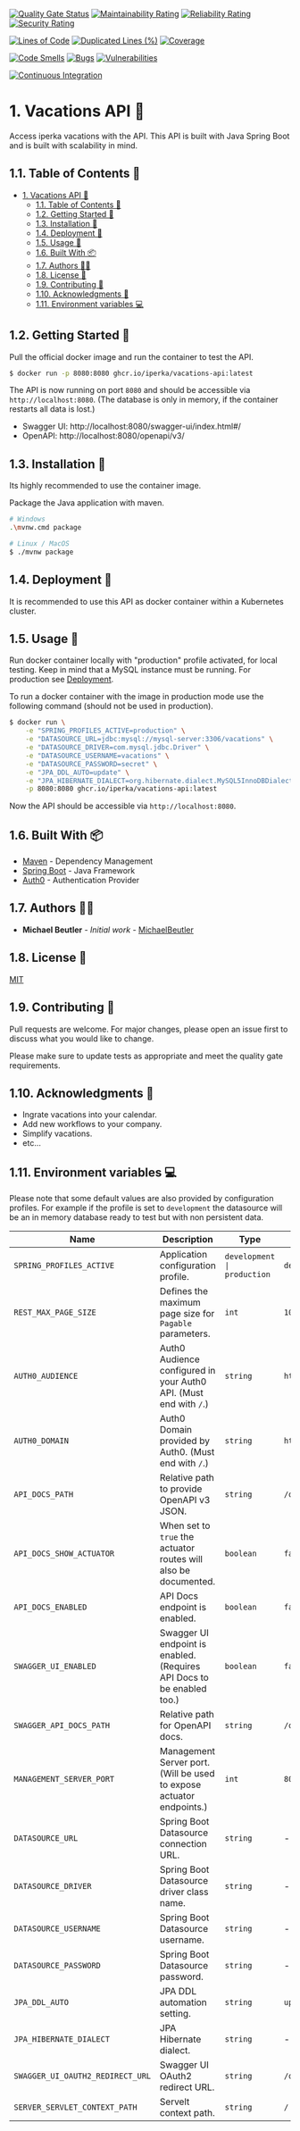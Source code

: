 [![Quality Gate Status](https://sonarcloud.io/api/project_badges/measure?project=iperka_vacations-api&metric=alert_status)](https://sonarcloud.io/dashboard?id=iperka_vacations-api) [![Maintainability Rating](https://sonarcloud.io/api/project_badges/measure?project=iperka_vacations-api&metric=sqale_rating)](https://sonarcloud.io/dashboard?id=iperka_vacations-api) [![Reliability Rating](https://sonarcloud.io/api/project_badges/measure?project=iperka_vacations-api&metric=reliability_rating)](https://sonarcloud.io/dashboard?id=iperka_vacations-api) [![Security Rating](https://sonarcloud.io/api/project_badges/measure?project=iperka_vacations-api&metric=security_rating)](https://sonarcloud.io/dashboard?id=iperka_vacations-api)

[![Lines of Code](https://sonarcloud.io/api/project_badges/measure?project=iperka_vacations-api&metric=ncloc)](https://sonarcloud.io/dashboard?id=iperka_vacations-api) [![Duplicated Lines (%)](https://sonarcloud.io/api/project_badges/measure?project=iperka_vacations-api&metric=duplicated_lines_density)](https://sonarcloud.io/dashboard?id=iperka_vacations-api) [![Coverage](https://sonarcloud.io/api/project_badges/measure?project=iperka_vacations-api&metric=coverage)](https://sonarcloud.io/dashboard?id=iperka_vacations-api)

[![Code Smells](https://sonarcloud.io/api/project_badges/measure?project=iperka_vacations-api&metric=code_smells)](https://sonarcloud.io/dashboard?id=iperka_vacations-api) [![Bugs](https://sonarcloud.io/api/project_badges/measure?project=iperka_vacations-api&metric=bugs)](https://sonarcloud.io/dashboard?id=iperka_vacations-api) [![Vulnerabilities](https://sonarcloud.io/api/project_badges/measure?project=iperka_vacations-api&metric=vulnerabilities)](https://sonarcloud.io/dashboard?id=iperka_vacations-api)

[![Continuous Integration](https://github.com/iperka/vacations-api/actions/workflows/main.yml/badge.svg)](https://github.com/iperka/vacations-api/actions/workflows/main.yml)

# 1. Vacations API 📅

Access iperka vacations with the API. This API is built with Java Spring Boot and is built with scalability in mind.

## 1.1. Table of Contents 🧾

- [1. Vacations API 📅](#1-vacations-api-)
  - [1.1. Table of Contents 🧾](#11-table-of-contents-)
  - [1.2. Getting Started 🚀](#12-getting-started-)
  - [1.3. Installation 💽](#13-installation-)
  - [1.4. Deployment 🐳](#14-deployment-)
  - [1.5. Usage 🎉](#15-usage-)
  - [1.6. Built With 📦](#16-built-with-)
  - [1.7. Authors 👨‍💻](#17-authors-)
  - [1.8. License 📃](#18-license-)
  - [1.9. Contributing 🤝](#19-contributing-)
  - [1.10. Acknowledgments 🐛](#110-acknowledgments-)
  - [1.11. Environment variables 💻](#111-environment-variables-)

## 1.2. Getting Started 🚀

Pull the official docker image and run the container to test the API.

```bash
$ docker run -p 8080:8080 ghcr.io/iperka/vacations-api:latest
```

The API is now running on port `8080` and should be accessible via `http://localhost:8080`. (The database is only in memory, if the container restarts all data is lost.)

- Swagger UI: http://localhost:8080/swagger-ui/index.html#/
- OpenAPI: http://localhost:8080/openapi/v3/

## 1.3. Installation 💽

Its highly recommended to use the container image.

Package the Java application with maven.

```bash
# Windows
.\mvnw.cmd package

# Linux / MacOS
$ ./mvnw package
```

## 1.4. Deployment 🐳

It is recommended to use this API as docker container within a Kubernetes cluster.

## 1.5. Usage 🎉

Run docker container locally with "production" profile activated, for local testing. Keep in mind that a MySQL instance must be running. For production see [Deployment](#deployment--1).

To run a docker container with the image in production mode use the following command (should not be used in production).

```bash
$ docker run \
    -e "SPRING_PROFILES_ACTIVE=production" \
    -e "DATASOURCE_URL=jdbc:mysql://mysql-server:3306/vacations" \
    -e "DATASOURCE_DRIVER=com.mysql.jdbc.Driver" \
    -e "DATASOURCE_USERNAME=vacations" \
    -e "DATASOURCE_PASSWORD=secret" \
    -e "JPA_DDL_AUTO=update" \
    -e "JPA_HIBERNATE_DIALECT=org.hibernate.dialect.MySQL5InnoDBDialect" \
    -p 8080:8080 ghcr.io/iperka/vacations-api:latest
```

Now the API should be accessible via `http://localhost:8080`.

## 1.6. Built With 📦

- [Maven](https://maven.apache.org/) - Dependency Management
- [Spring Boot](https://spring.io/) - Java Framework
- [Auth0](https://auth0.com/) - Authentication Provider

## 1.7. Authors 👨‍💻

- **Michael Beutler** - _Initial work_ - [MichaelBeutler](https://github.com/MichaelBeutler)

## 1.8. License 📃

[MIT](https://choosealicense.com/licenses/mit/)

## 1.9. Contributing 🤝

Pull requests are welcome. For major changes, please open an issue first to discuss what you would like to change.

Please make sure to update tests as appropriate and meet the quality gate requirements.

## 1.10. Acknowledgments 🐛

- Ingrate vacations into your calendar.
- Add new workflows to your company.
- Simplify vacations.
- etc...

## 1.11. Environment variables 💻

Please note that some default values are also provided by configuration profiles. For example if the profile is set to `development` the datasource will be an in memory database ready to test but with non persistent data.

| Name                             | Description                                                            | Type                        | Default                             |
| -------------------------------- | ---------------------------------------------------------------------- | --------------------------- | ----------------------------------- |
| `SPRING_PROFILES_ACTIVE`         | Application configuration profile.                                     | `development \| production` | `development`                       |
| `REST_MAX_PAGE_SIZE`             | Defines the maximum page size for `Pagable` parameters.                | `int`                       | `100`                               |
| `AUTH0_AUDIENCE`                 | Auth0 Audience configured in your Auth0 API. (Must end with `/`.)      | `string`                    | `https://api.vacations.iperka.com/` |
| `AUTH0_DOMAIN`                   | Auth0 Domain provided by Auth0. (Must end with `/`.)                   | `string`                    | `https://iperka.eu.auth0.com/`      |
| `API_DOCS_PATH`                  | Relative path to provide OpenAPI v3 JSON.                              | `string`                    | `/openapi/v3`                       |
| `API_DOCS_SHOW_ACTUATOR`         | When set to `true` the actuator routes will also be documented.        | `boolean`                   | `false`                             |
| `API_DOCS_ENABLED`               | API Docs endpoint is enabled.                                          | `boolean`                   | `false`                             |
| `SWAGGER_UI_ENABLED`             | Swagger UI endpoint is enabled. (Requires API Docs to be enabled too.) | `boolean`                   | `false`                             |
| `SWAGGER_API_DOCS_PATH`          | Relative path for OpenAPI docs.                                        | `string`                    | `/openapi/v3`                       |
| `MANAGEMENT_SERVER_PORT`         | Management Server port. (Will be used to expose actuator endpoints.)   | `int`                       | `8081`                              |
| `DATASOURCE_URL`                 | Spring Boot Datasource connection URL.                                 | `string`                    | -                                   |
| `DATASOURCE_DRIVER`              | Spring Boot Datasource driver class name.                              | `string`                    | -                                   |
| `DATASOURCE_USERNAME`            | Spring Boot Datasource username.                                       | `string`                    | -                                   |
| `DATASOURCE_PASSWORD`            | Spring Boot Datasource password.                                       | `string`                    | -                                   |
| `JPA_DDL_AUTO`                   | JPA DDL automation setting.                                            | `string`                    | `update`                            |
| `JPA_HIBERNATE_DIALECT`          | JPA Hibernate dialect.                                                 | `string`                    | -                                   |
| `SWAGGER_UI_OAUTH2_REDIRECT_URL` | Swagger UI OAuth2 redirect URL.                                        | `string`                    | `/oauth2-redirect.html`             |
| `SERVER_SERVLET_CONTEXT_PATH`    | Servelt context path.                                                  | `string`                    | `/`                                 |
